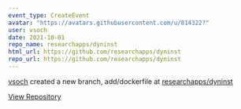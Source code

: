 ```yaml
---
event_type: CreateEvent
avatar: "https://avatars.githubusercontent.com/u/814322?"
user: vsoch
date: 2021-10-01
repo_name: researchapps/dyninst
html_url: https://github.com/researchapps/dyninst
repo_url: https://github.com/researchapps/dyninst
---
```


<a href='https://github.com/vsoch' target='_blank'>vsoch</a> created a new branch, add/dockerfile at <a href='https://github.com/researchapps/dyninst' target='_blank'>researchapps/dyninst</a>

<a href='https://github.com/researchapps/dyninst' target='_blank'>View Repository</a>